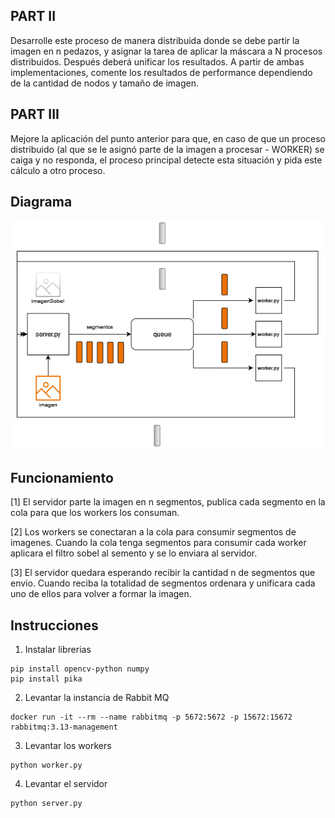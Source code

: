 ## PART II 

Desarrolle este proceso de manera distribuida donde se debe partir la
imagen en n pedazos, y asignar la tarea de aplicar la máscara a N procesos
distribuidos. Después deberá unificar los resultados.
A partir de ambas implementaciones, comente los resultados de performance
dependiendo de la cantidad de nodos y tamaño de imagen.

## PART III

Mejore la aplicación del punto anterior para que, en caso de que un proceso
distribuido (al que se le asignó parte de la imagen a procesar - WORKER) se caiga y no responda, el proceso principal detecte esta situación y pida este
cálculo a otro proceso.

## Diagrama

![](grafico/diagrama.png)

## Funcionamiento

[1] El servidor parte la imagen en n segmentos, publica cada segmento en la cola para que los workers los consuman.

[2] Los workers se conectaran a la cola para consumir segmentos de imagenes. Cuando la cola tenga segmentos para consumir cada worker aplicara el filtro sobel al semento y se lo enviara al servidor.

[3] El servidor quedara esperando recibir la cantidad n de segmentos que envio. Cuando reciba la totalidad de segmentos ordenara y unificara cada uno de ellos para volver a formar la imagen.

## Instrucciones

1. Instalar librerias

```
pip install opencv-python numpy
pip install pika 
```

2. Levantar la instancia de Rabbit MQ

```
docker run -it --rm --name rabbitmq -p 5672:5672 -p 15672:15672 rabbitmq:3.13-management
```

3. Levantar los workers

```
python worker.py
```

4. Levantar el servidor

```
python server.py
```